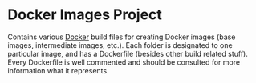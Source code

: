 Docker Images Project
=====================

Contains various [Docker][1] build files for creating Docker images (base images, intermediate images, etc.). Each folder is designated to one particular image, and has a Dockerfile (besides other build related stuff). Every Dockerfile is well commented and should be consulted for more information what it represents.

[1]: http://docker.io

